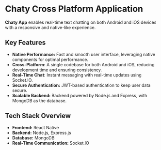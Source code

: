 <h1>Chaty Cross Platform Application</h1>

<p>
  <strong>Chaty App</strong> enables real-time text chatting on both Android and iOS devices with a responsive and native-like experience.
</p>


<h2>Key Features</h2>
<ul>
  <li><strong>Native Performance:</strong> Fast and smooth user interface, leveraging native components for optimal performance.</li>
  <li><strong>Cross-Platform:</strong> A single codebase for both Android and iOS, reducing development time and ensuring consistency.</li>
  <li><strong>Real-Time Chat:</strong> Instant messaging with real-time updates using Socket.IO.</li>
  <li><strong>Secure Authentication:</strong> JWT-based authentication to keep user data secure.</li>
  <li><strong>Scalable Backend:</strong> Backend powered by Node.js and Express, with MongoDB as the database.</li>
</ul>

<h2>Tech Stack Overview</h2>
<ul>
  <li><strong>Frontend:</strong> React Native</li>
  <li><strong>Backend:</strong> Node.js, Express.js</li>
  <li><strong>Database:</strong> MongoDB</li>
  <li><strong>Real-Time Communication:</strong> Socket.IO</li>
</ul>
